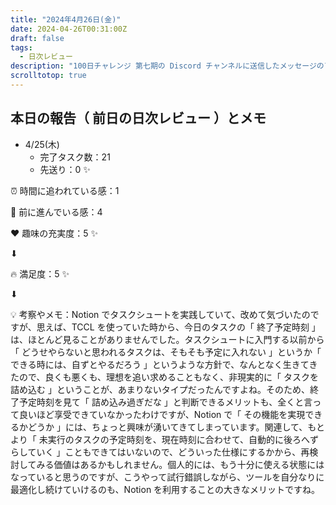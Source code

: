 ```yaml
---
title: "2024年4月26日(金)"
date: 2024-04-26T00:31:00Z
draft: false
tags:
  - 日次レビュー
description: "100日チャレンジ 第七期の Discord チャンネルに送信したメッセージのアーカイブ"
scrolltotop: true
---
```


## 本日の報告（ 前日の日次レビュー ）とメモ

- 4/25(木)
  - 完了タスク数：21
  - 先送り：0 ✨

⏰ 時間に追われている感：1

💪 前に進んでいる感：4

❤️ 趣味の充実度：5 ✨

⬇︎

🔥 満足度：5 ✨

⬇︎

💡 考察やメモ：Notion でタスクシュートを実践していて、改めて気づいたのですが、思えば、TCCL を使っていた時から、今日のタスクの「 終了予定時刻 」は、ほとんど見ることがありませんでした。タスクシュートに入門する以前から「 どうせやらないと思われるタスクは、そもそも予定に入れない 」というか「 できる時には、自ずとやるだろう 」というような方針で、なんとなく生きてきたので、良くも悪くも、理想を追い求めることもなく、非現実的に「 タスクを詰め込む 」ということが、あまりないタイプだったんですよね。そのため、終了予定時刻を見て「 詰め込み過ぎだな 」と判断できるメリットも、全くと言って良いほど享受できていなかったわけですが、Notion で「 その機能を実現できるかどうか 」には、ちょっと興味が湧いてきてしまっています。関連して、もとより「 未実行のタスクの予定時刻を、現在時刻に合わせて、自動的に後ろへずらしていく 」こともできてはいないので、どういった仕様にするかから、再検討してみる価値はあるかもしれません。個人的には、もう十分に使える状態にはなっていると思うのですが、こうやって試行錯誤しながら、ツールを自分なりに最適化し続けていけるのも、Notion を利用することの大きなメリットですね。

